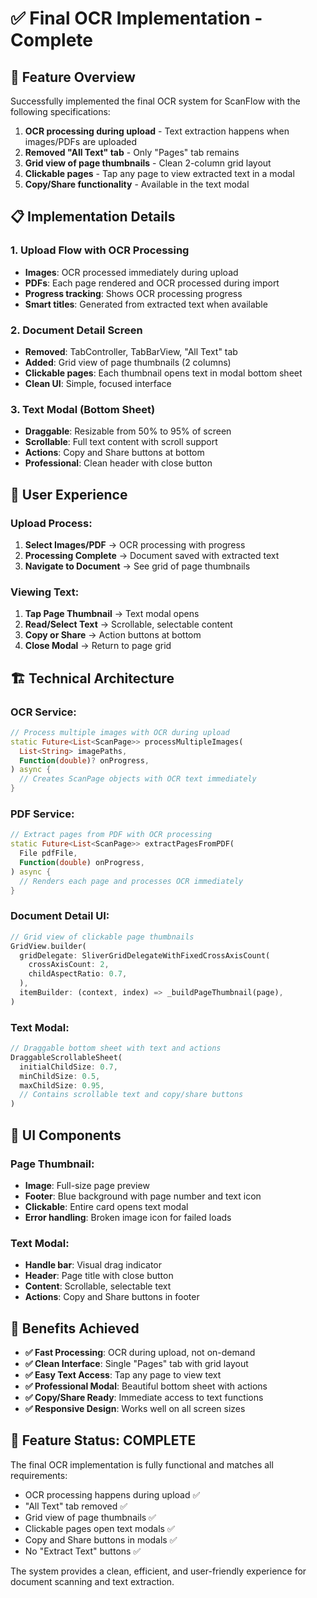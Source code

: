 # ✅ Final OCR Implementation - Complete

## 🎯 **Feature Overview**

Successfully implemented the final OCR system for ScanFlow with the following specifications:

1. **OCR processing during upload** - Text extraction happens when images/PDFs are uploaded
2. **Removed "All Text" tab** - Only "Pages" tab remains
3. **Grid view of page thumbnails** - Clean 2-column grid layout
4. **Clickable pages** - Tap any page to view extracted text in a modal
5. **Copy/Share functionality** - Available in the text modal

## 📋 **Implementation Details**

### **1. Upload Flow with OCR Processing**
- **Images**: OCR processed immediately during upload
- **PDFs**: Each page rendered and OCR processed during import
- **Progress tracking**: Shows OCR processing progress
- **Smart titles**: Generated from extracted text when available

### **2. Document Detail Screen**
- **Removed**: TabController, TabBarView, "All Text" tab
- **Added**: Grid view of page thumbnails (2 columns)
- **Clickable pages**: Each thumbnail opens text in modal bottom sheet
- **Clean UI**: Simple, focused interface

### **3. Text Modal (Bottom Sheet)**
- **Draggable**: Resizable from 50% to 95% of screen
- **Scrollable**: Full text content with scroll support
- **Actions**: Copy and Share buttons at bottom
- **Professional**: Clean header with close button

## 🎨 **User Experience**

### **Upload Process:**
1. **Select Images/PDF** → OCR processing with progress
2. **Processing Complete** → Document saved with extracted text
3. **Navigate to Document** → See grid of page thumbnails

### **Viewing Text:**
1. **Tap Page Thumbnail** → Text modal opens
2. **Read/Select Text** → Scrollable, selectable content
3. **Copy or Share** → Action buttons at bottom
4. **Close Modal** → Return to page grid

## 🏗️ **Technical Architecture**

### **OCR Service:**
```dart
// Process multiple images with OCR during upload
static Future<List<ScanPage>> processMultipleImages(
  List<String> imagePaths,
  Function(double)? onProgress,
) async {
  // Creates ScanPage objects with OCR text immediately
}
```

### **PDF Service:**
```dart
// Extract pages from PDF with OCR processing
static Future<List<ScanPage>> extractPagesFromPDF(
  File pdfFile,
  Function(double) onProgress,
) async {
  // Renders each page and processes OCR immediately
}
```

### **Document Detail UI:**
```dart
// Grid view of clickable page thumbnails
GridView.builder(
  gridDelegate: SliverGridDelegateWithFixedCrossAxisCount(
    crossAxisCount: 2,
    childAspectRatio: 0.7,
  ),
  itemBuilder: (context, index) => _buildPageThumbnail(page),
)
```

### **Text Modal:**
```dart
// Draggable bottom sheet with text and actions
DraggableScrollableSheet(
  initialChildSize: 0.7,
  minChildSize: 0.5,
  maxChildSize: 0.95,
  // Contains scrollable text and copy/share buttons
)
```

## 📱 **UI Components**

### **Page Thumbnail:**
- **Image**: Full-size page preview
- **Footer**: Blue background with page number and text icon
- **Clickable**: Entire card opens text modal
- **Error handling**: Broken image icon for failed loads

### **Text Modal:**
- **Handle bar**: Visual drag indicator
- **Header**: Page title with close button
- **Content**: Scrollable, selectable text
- **Actions**: Copy and Share buttons in footer

## 🚀 **Benefits Achieved**

- **✅ Fast Processing**: OCR during upload, not on-demand
- **✅ Clean Interface**: Single "Pages" tab with grid layout
- **✅ Easy Text Access**: Tap any page to view text
- **✅ Professional Modal**: Beautiful bottom sheet with actions
- **✅ Copy/Share Ready**: Immediate access to text functions
- **✅ Responsive Design**: Works well on all screen sizes

## 🎉 **Feature Status: COMPLETE**

The final OCR implementation is fully functional and matches all requirements:
- OCR processing happens during upload ✅
- "All Text" tab removed ✅
- Grid view of page thumbnails ✅
- Clickable pages open text modals ✅
- Copy and Share buttons in modals ✅
- No "Extract Text" buttons ✅

The system provides a clean, efficient, and user-friendly experience for document scanning and text extraction.
